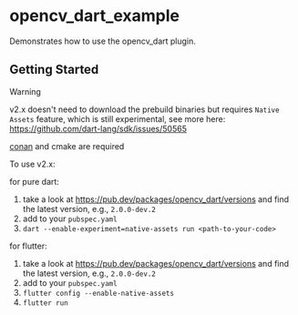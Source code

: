 # opencv_dart_example

Demonstrates how to use the opencv_dart plugin.

## Getting Started

> [!WARNING]
> v2.x doesn't need to download the prebuild binaries but requires `Native Assets` feature, which is still experimental, see more here: https://github.com/dart-lang/sdk/issues/50565
>
> [conan](https://conan.io/) and cmake are required

To use v2.x:

for pure dart:

1. take a look at https://pub.dev/packages/opencv_dart/versions and find the latest version, e.g., `2.0.0-dev.2`
2. add to your `pubspec.yaml`
3. `dart --enable-experiment=native-assets run <path-to-your-code>`

for flutter:

1. take a look at https://pub.dev/packages/opencv_dart/versions and find the latest version, e.g., `2.0.0-dev.2`
2. add to your `pubspec.yaml`
3. `flutter config --enable-native-assets`
4. `flutter run`

